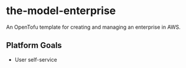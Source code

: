 # the-model-enterprise
An OpenTofu template for creating and managing an enterprise in AWS.


## Platform Goals
- User self-service